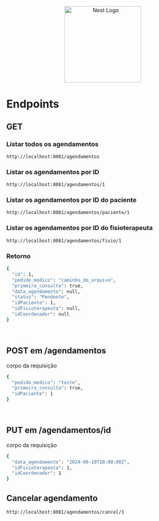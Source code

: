 <p align="center">
  <a href="http://nestjs.com/" target="blank"><img src="https://nestjs.com/img/logo-small.svg" width="200" alt="Nest Logo" /></a>
</p>

[circleci-image]: https://img.shields.io/circleci/build/github/nestjs/nest/master?token=abc123def456
[circleci-url]: https://circleci.com/gh/nestjs/nest

# Endpoints

## GET

### Listar todos os agendamentos
``http://localhost:8081/agendamentos ``

### Listar os agendamentos por ID
``http://localhost:8081/agendamentos/1 ``

### Listar os agendamentos por ID do paciente
``http://localhost:8081/agendamentos/paciente/1 ``

### Listar os agendamentos por ID do fisioterapeuta
``http://localhost:8081/agendamentos/fisio/1 ``

### Retorno
````bash
{
  "id": 1,
  "pedido_medico": "caminho_do_arquivo",
  "primeira_consulta": true,
  "data_agendamento": null,
  "status": "Pendente",
  "idPaciente": 1,
  "idFisioterapeuta": null,
  "idCoordenador": null
}
````

<br>

## POST em /agendamentos
 corpo da requisição
```bash
{
  "pedido_medico": "teste",
  "primeira_consulta": true,
  "idPaciente": 1
}
```
<br>

## PUT em /agendamentos/id
 corpo da requisição
```bash
{
  "data_agendamento": "2024-06-10T10:00:00Z",
  "idFisioterapeuta": 1,
  "idCoordenador": 1
}
```
## Cancelar agendamento
``http://localhost:8081/agendamentos/cancel/1``